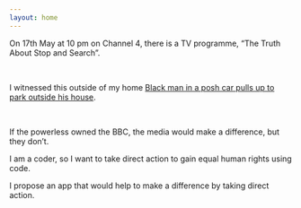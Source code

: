 ```yaml
---
layout: home
---
```


On 17th May at 10 pm on Channel 4, there is a TV programme, “The Truth About Stop and Search”.
&nbsp;

&nbsp;

I witnessed this outside of my home [Black man in a posh car pulls up to park outside his house](https://www.youtube.com/watch?v=w8e34-zDOys).
&nbsp;

&nbsp;

If the powerless owned the BBC, the media would make a difference, but they don’t.

I am a coder, so I want to take direct action to gain equal human rights using code.

I propose an app that would help to make a difference by taking direct action.
&nbsp;

&nbsp;


